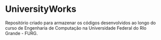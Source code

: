 # UniversityWorks
Repositório criado para armazenar os códigos desenvolvidos ao longo do curso de Engenharia de Computação na Universidade Federal do RIo Grande - FURG.

